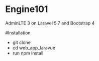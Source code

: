 # Engine101
AdminLTE 3 on Laravel 5.7 and Bootstrap 4

#Installation
* git clone
* cd web_app_laravue
* run npm install
